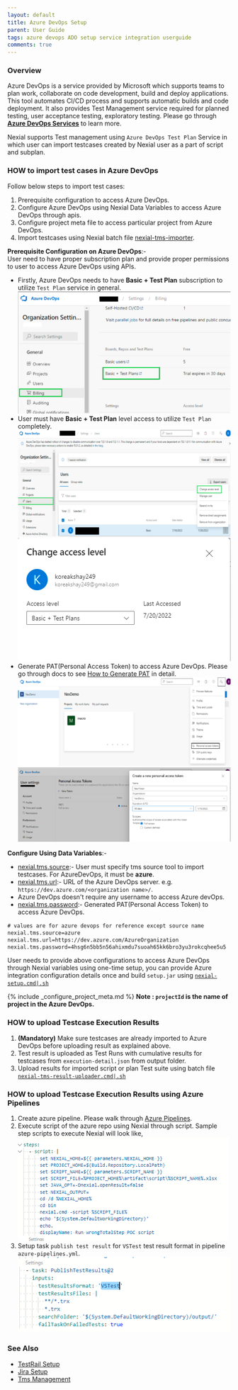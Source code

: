 ```yaml
---
layout: default
title: Azure DevOps Setup
parent: User Guide
tags: azure devops ADO setup service integration userguide
comments: true
---
```


### Overview
Azure DevOps is a service provided by Microsoft which supports teams to plan work, collaborate on code
development, build and deploy applications. This tool automates CI/CD process and supports automatic builds and 
code deployment. It also provides Test Management service required for planned testing, user acceptance testing,
exploratory testing. Please go through [**Azure DevOps Services**](https://docs.microsoft.com/en-in/azure/devops/?view=azure-devops)
to learn more.

Nexial supports Test management using `Azure DevOps Test Plan` Service in which user can import testcases created by
Nexial user as a part of script and subplan.

### HOW to import test cases in Azure DevOps
Follow below steps to import test cases:
1. Prerequisite configuration to access Azure DevOps.
2. Configure Azure DevOps using Nexial Data Variables to access Azure DevOps through apis.
3. Configure project meta file to access particular project from Azure DevOps.
4. Import testcases using Nexial batch file [nexial-tms-importer](./BatchFiles#nexial-tms-importer).

**Prerequisite Configuration on Azure DevOps**:-<br/>
User need to have proper subscription plan and provide proper permissions to user to access Azure DevOps using APIs.
- Firstly, Azure DevOps needs to have **Basic + Test Plan** subscription to utilize `Test Plan` service in general.<br/>
![](image/AzureDevOpsSetup_01.png)<br/>
- User must have **Basic + Test Plan** level access to utilize `Test Plan` completely.<br/>
![](image/AzureDevOpsSetup_02.png)<br/>
![](image/AzureDevOpsSetup_03.png)<br/>
- Generate PAT(Personal Access Token) to access Azure DevOps. Please go through docs to see
[How to Generate PAT](https://docs.microsoft.com/en-us/azure/devops/organizations/accounts/use-personal-access-tokens-to-authenticate?view=azure-devops&tabs=Windows) in detail.<br/>
![](image/AzureDevOpsSetup_04.png)<br/>
![](image/AzureDevOpsSetup_05.png)<br/>

**Configure Using Data Variables**:-<br/>
- [nexial.tms.source](../systemvars/index#nexial.tms.source):- User must specify tms source tool to import testcases. For AzureDevOps, it must be **azure**.
- [nexial.tms.url](../systemvars/index#nexial.tms.url):- URL of the Azure DevOps server. e.g. `https://dev.azure.com/<organization name>/`.
- Azure DevOps doesn't require any username to access Azure devOps.
- [nexial.tms.password](../systemvars/index#nexial.tms.password):- Generated PAT(Personal Access Token) to access Azure DevOps. 

~~~
# values are for azure devops for reference except source name
nexial.tms.source=azure
nexial.tms.url=https://dev.azure.com/AzureOrganization
nexial.tms.password=4hsg6n5bb5n56ahixmdu7suoah65kk6bro3yu3rokcqhee5u5
~~~

User needs to provide above configurations to access Azure DevOps through Nexial variables using one-time setup, you can
provide Azure integration configuration details once and build `setup.jar` using [`nexial-setup.cmd|.sh`](BatchFiles#nexial-setup) 

{% include _configure_project_meta.md %}
**Note : `projectId` is the name of project in the Azure DevOps.**

### HOW to upload Testcase Execution Results
1. **(Mandatory)** Make sure testcases are already imported to Azure DevOps before uploading result as explained above.
2. Test result is uploaded as Test Runs with cumulative results for testcases from `execution-detail.json` from output folder.
3. Upload results for imported script or plan Test suite using batch file [`nexial-tms-result-uploader.cmd|.sh`](BatchFiles#nexial-tms-result-uploader)

### HOW to upload Testcase Execution Results using Azure Pipelines
1. Create azure pipeline. Please walk through [Azure Pipelines](https://docs.microsoft.com/en-in/azure/devops/pipelines/?view=azure-devops).
2. Execute script of the azure repo using Nexial through script. Sample step scripts to execute Nexial will look like,<br/>
![](./image/AzureDevOpsSetup_06.png)
3. Setup task `publish test result` for `VSTest` test result format in pipeline `azure-pipelines.yml`.<br/>
![](./image/AzureDevOpsSetup_07.png)

### See Also
- [TestRail Setup](TestRailSetup)
- [Jira Setup](JiraSetup)
- [Tms Management](TmsManagement)
